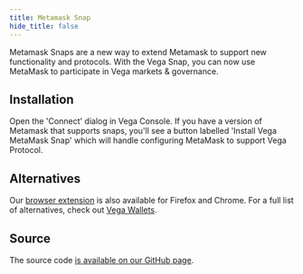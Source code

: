 ```yaml
---
title: Metamask Snap
hide_title: false
---
```


Metamask Snaps are a new way to extend Metamask to support new functionality and protocols. With the Vega Snap, you can now use MetaMask to participate in Vega markets & governance.

## Installation
Open the 'Connect' dialog in Vega Console. If you have a version of Metamask that supports snaps, you'll see a button labelled 'Install Vega MetaMask Snap' which will handle configuring MetaMask to support Vega Protocol.

## Alternatives
Our [browser extension](./index.md#vega-wallet-browser-extension) is also available for Firefox and Chrome. For a full list of alternatives, check out [Vega Wallets](./index.md).

## Source
The source code [is available on our GitHub page](https://github.com/vegaprotocol/vega-snap).